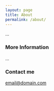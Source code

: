 ```yaml
---
layout: page
title: About
permalink: /about/
---
```


...

### More Information

...

### Contact me

[email@domain.com](mailto:ryvnke@gmail.com)
